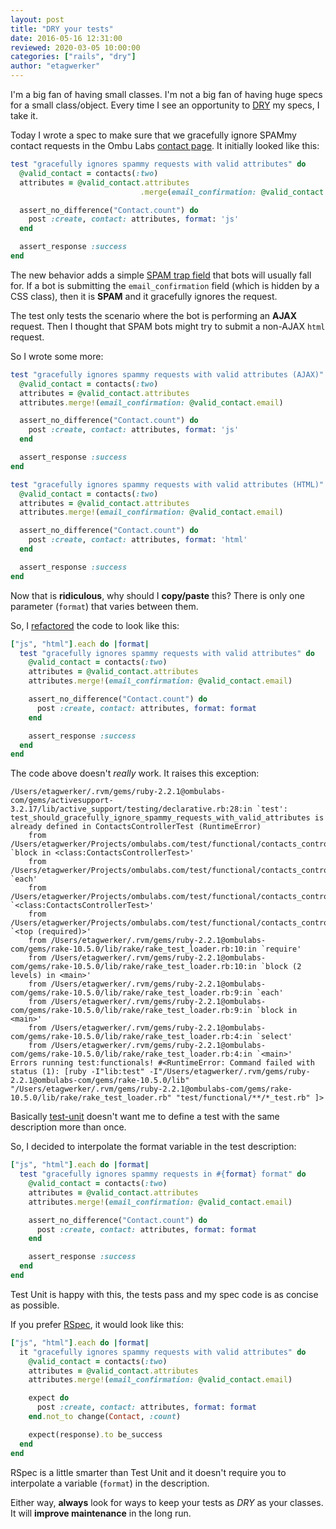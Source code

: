 ```yaml
---
layout: post
title: "DRY your tests"
date: 2016-05-16 12:31:00
reviewed: 2020-03-05 10:00:00
categories: ["rails", "dry"]
author: "etagwerker"
---
```


I'm a big fan of having small classes. I'm not a big fan of having huge specs for
a small class/object. Every time I see an opportunity to
[DRY](http://c2.com/cgi/wiki?DontRepeatYourself) my specs, I take it.

Today I wrote a spec to make sure that we gracefully ignore SPAMmy
contact requests in the Ombu Labs
[contact page](https://www.ombulabs.com/contact). It initially looked like this:

```ruby
test "gracefully ignores spammy requests with valid attributes" do
  @valid_contact = contacts(:two)
  attributes = @valid_contact.attributes
                             .merge(email_confirmation: @valid_contact.email)

  assert_no_difference("Contact.count") do
    post :create, contact: attributes, format: 'js'
  end

  assert_response :success
end
```

The new behavior adds a simple [SPAM trap field](http://www.sitepoint.com/easy-spam-prevention-using-hidden-form-fields/)
that bots will usually fall for.
If a bot is submitting the `email_confirmation` field (which is hidden by a CSS
class), then it is **SPAM** and it gracefully ignores the request.

<!--more-->

The test only tests the scenario where the bot is performing an **AJAX**
request. Then I thought that SPAM bots might try to submit a non-AJAX `html`
request.

So I wrote some more:

```ruby
test "gracefully ignores spammy requests with valid attributes (AJAX)" do
  @valid_contact = contacts(:two)
  attributes = @valid_contact.attributes
  attributes.merge!(email_confirmation: @valid_contact.email)

  assert_no_difference("Contact.count") do
    post :create, contact: attributes, format: 'js'
  end

  assert_response :success
end

test "gracefully ignores spammy requests with valid attributes (HTML)" do
  @valid_contact = contacts(:two)
  attributes = @valid_contact.attributes
  attributes.merge!(email_confirmation: @valid_contact.email)

  assert_no_difference("Contact.count") do
    post :create, contact: attributes, format: 'html'
  end

  assert_response :success
end
```

Now that is **ridiculous**, why should I **copy/paste** this? There is only one
parameter (`format`) that varies between them.

So, I [refactored](http://c2.com/cgi/wiki?RefactorMercilessly) the code to
look like this:

```ruby
["js", "html"].each do |format|
  test "gracefully ignores spammy requests with valid attributes" do
    @valid_contact = contacts(:two)
    attributes = @valid_contact.attributes
    attributes.merge!(email_confirmation: @valid_contact.email)

    assert_no_difference("Contact.count") do
      post :create, contact: attributes, format: format
    end

    assert_response :success
  end
end
```

The code above doesn't *really* work. It raises this exception:

    /Users/etagwerker/.rvm/gems/ruby-2.2.1@ombulabs-com/gems/activesupport-3.2.17/lib/active_support/testing/declarative.rb:28:in `test': test_should_gracefully_ignore_spammy_requests_with_valid_attributes is already defined in ContactsControllerTest (RuntimeError)
    	from /Users/etagwerker/Projects/ombulabs.com/test/functional/contacts_controller_test.rb:29:in `block in <class:ContactsControllerTest>'
    	from /Users/etagwerker/Projects/ombulabs.com/test/functional/contacts_controller_test.rb:28:in `each'
    	from /Users/etagwerker/Projects/ombulabs.com/test/functional/contacts_controller_test.rb:28:in `<class:ContactsControllerTest>'
    	from /Users/etagwerker/Projects/ombulabs.com/test/functional/contacts_controller_test.rb:3:in `<top (required)>'
    	from /Users/etagwerker/.rvm/gems/ruby-2.2.1@ombulabs-com/gems/rake-10.5.0/lib/rake/rake_test_loader.rb:10:in `require'
    	from /Users/etagwerker/.rvm/gems/ruby-2.2.1@ombulabs-com/gems/rake-10.5.0/lib/rake/rake_test_loader.rb:10:in `block (2 levels) in <main>'
    	from /Users/etagwerker/.rvm/gems/ruby-2.2.1@ombulabs-com/gems/rake-10.5.0/lib/rake/rake_test_loader.rb:9:in `each'
    	from /Users/etagwerker/.rvm/gems/ruby-2.2.1@ombulabs-com/gems/rake-10.5.0/lib/rake/rake_test_loader.rb:9:in `block in <main>'
    	from /Users/etagwerker/.rvm/gems/ruby-2.2.1@ombulabs-com/gems/rake-10.5.0/lib/rake/rake_test_loader.rb:4:in `select'
    	from /Users/etagwerker/.rvm/gems/ruby-2.2.1@ombulabs-com/gems/rake-10.5.0/lib/rake/rake_test_loader.rb:4:in `<main>'
    Errors running test:functionals! #<RuntimeError: Command failed with status (1): [ruby -I"lib:test" -I"/Users/etagwerker/.rvm/gems/ruby-2.2.1@ombulabs-com/gems/rake-10.5.0/lib" "/Users/etagwerker/.rvm/gems/ruby-2.2.1@ombulabs-com/gems/rake-10.5.0/lib/rake/rake_test_loader.rb" "test/functional/**/*_test.rb" ]>

Basically [test-unit](https://rubygems.org/gems/test-unit) doesn't want
me to define a test with the same description more than once.

So, I decided to interpolate the format variable in the test description:

```ruby
["js", "html"].each do |format|
  test "gracefully ignores spammy requests in #{format} format" do
    @valid_contact = contacts(:two)
    attributes = @valid_contact.attributes
    attributes.merge!(email_confirmation: @valid_contact.email)

    assert_no_difference("Contact.count") do
      post :create, contact: attributes, format: format
    end

    assert_response :success
  end
end
```

Test Unit is happy with this, the tests pass and my spec code is as concise as
possible.

If you prefer [RSpec](https://rubygems.org/gems/rspec), it would look like
this:

```ruby
["js", "html"].each do |format|
  it "gracefully ignores spammy requests with valid attributes" do
    @valid_contact = contacts(:two)
    attributes = @valid_contact.attributes
    attributes.merge!(email_confirmation: @valid_contact.email)

    expect do
      post :create, contact: attributes, format: format
    end.not_to change(Contact, :count)

    expect(response).to be_success
  end
end
```

RSpec is a little smarter than Test Unit and it doesn't require you to
interpolate a variable (`format`) in the description.

Either way, **always** look for ways to keep your tests as *DRY* as your
classes. It will **improve maintenance** in the long run.
